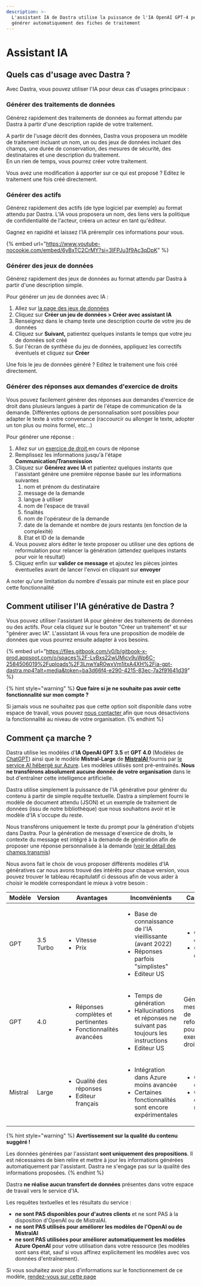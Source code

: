 ```yaml
---
description: >-
  L'assistant IA de Dastra utilise la puissance de l'IA OpenAI GPT-4 pour
  générer automatiquement des fiches de traitement
---
```


# Assistant IA

## Quels cas d'usage avec Dastra ?&#x20;

Avec Dastra, vous pouvez utiliser l'IA pour deux cas d'usages principaux :&#x20;

### **Générer des traitements de données**

Générez rapidement des traitements de données au format attendu par Dastra à partir d'une description rapide de votre traitement.&#x20;

A partir de l'usage décrit des données, Dastra vous proposera un modèle de traitement incluant un nom, un ou des jeux de données incluant des champs, une durée de conservation, des mesures de sécurité, des destinataires et une description du traitement. \
En un rien de temps, vous pourrez créer votre traitement.&#x20;

Vous avez une modification à apporter sur ce qui est proposé ? Editez le traitement une fois créé directement.

### **Générer des actifs**

Générez rapidement des actifs (de type logiciel par exemple) au format attendu par Dastra. L'IA vous proposera un nom, des liens vers la politique de confidentialité de l'acteur, créera un acteur en tant qu'éditeur.&#x20;

Gagnez en rapidité et laissez l'IA préremplir ces informations pour vous.&#x20;

{% embed url="https://www.youtube-nocookie.com/embed/6yBxTC2CrMY?si=3IFPJu3f9Ac3qDpK" %}

### **Générer des jeux de données**

Générez rapidement des jeux de données au format attendu par Dastra à partir d'une description simple.&#x20;

Pour générer un jeu de données avec IA :&#x20;

1. Allez sur [la page des jeux de données](https://app.dastra.eu/workspace/0/referentials/data-retention-rules)
2. Cliquez sur **Créer un jeu de données > Créer avec assistant IA**
3. Renseignez dans le champ texte une description courte de votre jeu de données
4. Cliquez sur **Suivant,** patientez quelques instants le temps que votre jeu de données soit créé
5. Sur l'écran de synthèse du jeu de données, appliquez les correctifs éventuels et cliquez sur **Créer**

Une fois le jeu de données généré ? Editez le traitement une fois créé directement.

### **Générer des réponses aux demandes d'exercice de droits**

Vous pouvez facilement générer des réponses aux demandes d'exercice de droit dans plusieurs langues à partir de l'étape de communication de la demande. Différentes options de personnalisation sont possibles pour adapter le texte à votre convenance (raccourcir ou allonger le texte, adopter un ton plus ou moins formel, etc...)

Pour générer une réponse :&#x20;

1. Allez sur un [exercice de droit ](../gerer-les-exercices-des-droits/gestion-des-demandes-dexercices-de-droits.md)en cours de réponse
2. Remplissez les informations jusqu'à l'étape **Communication/Transmission**
3. Cliquez sur **Générez avec IA** et patientez quelques instants que l'assistant génère une première réponse basée sur les informations suivantes&#x20;
   1. nom et prénom du destinataire
   2. message de la demande
   3. langue à utiliser
   4. nom de l'espace de travail
   5. finalités
   6. nom de l'opérateur de la demande
   7. date de la demande et nombre de jours restants (en fonction de la complexité)
   8. Etat et ID de la demande
4. Vous pouvez alors éditer le texte proposer ou utiliser une des options de reformulation pour relancer la génération (attendez quelques instants pour voir le résultat)
5. Cliquez enfin sur **valider ce message** et ajoutez les pièces jointes éventuelles avant de lancer l'envoi en cliquant sur **envoyer**

A noter qu'une limitation du nombre d'essais par minute est en place pour cette fonctionnalité

## Comment utiliser l'IA générative de Dastra ?

Vous pouvez utiliser l'assistant IA pour générer des traitements de données ou des actifs. Pour cela cliquez sur le bouton "Créer un traitement" et sur "générer avec IA". L'assistant IA vous fera une proposition de modèle de données que vous pourrez ensuite adapter à vos besoins.

{% embed url="https://files.gitbook.com/v0/b/gitbook-x-prod.appspot.com/o/spaces%2F-LvBxs22wUMicv9uWp6C-2584506019%2Fuploads%2F3LnwYaR0wxVm1itxA4XH%2Fia-gpt-dastra.mp4?alt=media&token=ba3d66f4-e290-4215-83ec-7a2f91641d39" %}

{% hint style="warning" %}
**Que faire si je ne souhaite pas avoir cette fonctionnalité sur mon compte ?**

Si jamais vous ne souhaitez pas que cette option soit disponible dans votre espace de travail, vous pouvez [nous contacter ](../../commencer/le-support/faire-une-demande-de-support.md)afin que nous désactivions la fonctionnalité au niveau de votre organisation.
{% endhint %}

## Comment ça marche ?

Dastra utilise les modèles d'**IA OpenAI GPT 3.5** et **GPT 4.0** (Modèles de [ChatGPT](https://chat.openai.com/)) ainsi que le modèle **Mistral-Large** de [**MistralAI** ](https://mistral.ai/)fournis par [le service AI hébergé sur Azure](https://azure.microsoft.com/fr-fr/products/cognitive-services/openai-service). Les modèles utilisés sont pré-entrainés. **Nous ne transférons absolument aucune donnée de votre organisation** dans le but d'entraîner cette intelligence artificielle.

Dastra utilise simplement la puissance de l'IA générative pour générer du contenu à partir de simple requête textuelle. Dastra a simplement fourni le modèle de document attendu (JSON) et un exemple de traitement de données (issu de notre bibliothèque) que nous souhaitons avoir et le modèle d'IA s'occupe du reste.

Nous transférons uniquement le texte du prompt pour la génération d'objets dans Dastra. Pour la génération de message d'exercice de droits, le contexte du message est intégré à la demande de génération afin de proposer une réponse personnalisée à la demande ([voir le détail des champs transmis](ai-assistant.md#generer-des-reponses-aux-demandes-dexercice-de-droits))

Nous avons fait le choix de vous proposer différents modèles d'IA génératives car nous avons trouvé des intérêts pour chaque version, vous pouvez trouver le tableau récapitulatif ci dessous afin de vous aider à choisir le modèle correspondant le mieux à votre besoin :

<table><thead><tr><th width="106">Modèle</th><th width="112">Version</th><th width="177">Avantages</th><th width="194">Inconvénients</th><th>Cas d’usage</th></tr></thead><tbody><tr><td>GPT</td><td>3.5 Turbo</td><td><ul><li>Vitesse</li><li>Prix</li></ul></td><td><ul><li>Base de connaissance de l'IA vieillissante (avant 2022)</li><li>Réponses parfois "simplistes"</li><li>Editeur US</li></ul></td><td><ul><li>Génération d’objet</li><li><em>Chat Bot interne</em></li></ul></td></tr><tr><td>GPT</td><td>4.0</td><td><ul><li>Réponses complètes et pertinentes</li><li>Fonctionnalités avancées</li></ul></td><td><ul><li>Temps de génération</li><li>Hallucinations et réponses ne suivant pas toujours les instructions</li><li>Editeur US</li></ul></td><td>Génération de message et de reformulation pour les exercices de droits</td></tr><tr><td>Mistral</td><td>Large</td><td><ul><li>Qualité des réponses</li><li>Editeur français</li></ul></td><td><ul><li>Intégration dans Azure moins avancée</li><li>Certaines fonctionnalités sont encore expérimentales</li></ul></td><td><ul><li>Génération d’objets</li><li>Génération de messages</li></ul></td></tr></tbody></table>

&#x20;

{% hint style="warning" %}
**Avertissement sur la qualité du contenu suggéré !**&#x20;

Les données générées par l'assistant **sont uniquement des propositions**. Il est nécessaires de bien relire et mettre à jour les informations générées automatiquement par l'assistant. Dastra ne s'engage pas sur la qualité des informations proposées.
{% endhint %}

Dastra **ne réalise aucun transfert de données** présentes dans votre espace de travail vers le service d'IA.

Les requêtes textuelles et les résultats du service :

* **ne sont PAS disponibles pour d'autres clients** et ne sont PAS à la disposition d'OpenAI ou de MistralAI.
* **ne sont PAS utilisés pour améliorer les modèles de l'OpenAI ou de MistralAI**&#x20;
* **ne sont PAS utilisées pour améliorer automatiquement les modèles Azure OpenAI** pour votre utilisation dans votre ressource (les modèles sont sans état, sauf si vous affinez explicitement les modèles avec vos données d'entraînement).&#x20;

Si vous souhaitez avoir plus d'informations sur le fonctionnement de ce modèle, [rendez-vous sur cette page ](https://learn.microsoft.com/en-us/legal/cognitive-services/openai/data-privacy)
